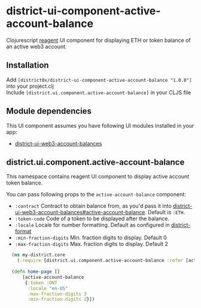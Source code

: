 # district-ui-component-active-account-balance

Clojurescript [reagent](https://github.com/reagent-project/reagent) UI component for displaying ETH or token balance of an active web3 account.

## Installation
Add `[district0x/district-ui-component-active-account-balance "1.0.0"]` into your project.clj  
Include `[district.ui.component.active-account-balance]` in your CLJS file

## Module dependencies
This UI component assumes you have following UI modules installed in your app: 
* [district-ui-web3-account-balances](https://github.com/district0x/district-ui-web3-account-balances)

## district.ui.component.active-account-balance
This namespace contains reagent UI component to display active account token balance. 

You can pass following props to the `active-account-balance` component:
* `:contract` Contract to obtain balance from, as you'd pass it into [district-ui-web3-account-balances#active-account-balance](https://github.com/district0x/district-ui-web3-account-balances#active-account-balance-sub).
Default is `:ETH`. 
* `:token-code` Code of a token to be displayed after the balance. 
* `:locale` Locale for number formatting. Default as configured in [district-format](https://github.com/district0x/district-format)
* `:min-fraction-digits` Min. fraction digits to display. Default 0
* `:max-fraction-digits` Max. fraction digits to display. Default 2

```clojure
  (ns my-district.core
    (:require [district.ui.component.active-account-balance :refer [active-account-balance]]))
              
  (defn home-page []
      [active-account-balance
       {:token :DNT
        :locale "en-US"
        :max-fraction-digits 3
        :min-fraction-digits 2}])
```